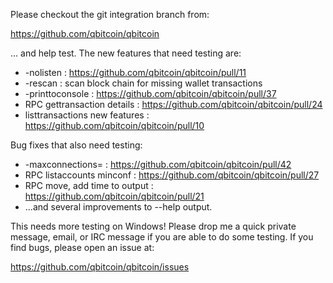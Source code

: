 Please checkout the git integration branch from:

https://github.com/qbitcoin/qbitcoin

... and help test.  The new features that need testing are:

* -nolisten : https://github.com/qbitcoin/qbitcoin/pull/11
* -rescan : scan block chain for missing wallet transactions
* -printtoconsole : https://github.com/qbitcoin/qbitcoin/pull/37
* RPC gettransaction details : https://github.com/qbitcoin/qbitcoin/pull/24
* listtransactions new features : https://github.com/qbitcoin/qbitcoin/pull/10

Bug fixes that also need testing:

* -maxconnections= : https://github.com/qbitcoin/qbitcoin/pull/42
* RPC listaccounts minconf : https://github.com/qbitcoin/qbitcoin/pull/27
* RPC move, add time to output : https://github.com/qbitcoin/qbitcoin/pull/21
* ...and several improvements to --help output.

This needs more testing on Windows!  Please drop me a quick private message, email, or IRC message if you are able to do some testing.  If you find bugs, please open an issue at:

https://github.com/qbitcoin/qbitcoin/issues
